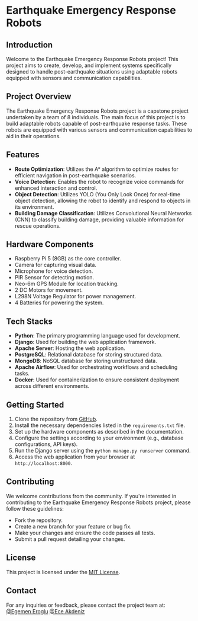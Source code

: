 # Earthquake Emergency Response Robots

## Introduction
Welcome to the Earthquake Emergency Response Robots project! This project aims to create, develop, and implement systems specifically designed to handle post-earthquake situations using adaptable robots equipped with sensors and communication capabilities.

## Project Overview
The Earthquake Emergency Response Robots project is a capstone project undertaken by a team of 8 individuals. The main focus of this project is to build adaptable robots capable of post-earthquake response tasks. These robots are equipped with various sensors and communication capabilities to aid in their operations.

## Features
- **Route Optimization**: Utilizes the A* algorithm to optimize routes for efficient navigation in post-earthquake scenarios.
- **Voice Detection**: Enables the robot to recognize voice commands for enhanced interaction and control.
- **Object Detection**: Utilizes YOLO (You Only Look Once) for real-time object detection, allowing the robot to identify and respond to objects in its environment.
- **Building Damage Classification**: Utilizes Convolutional Neural Networks (CNN) to classify building damage, providing valuable information for rescue operations.

## Hardware Components
- Raspberry Pi 5 (8GB) as the core controller.
- Camera for capturing visual data.
- Microphone for voice detection.
- PIR Sensor for detecting motion.
- Neo-6m GPS Module for location tracking.
- 2 DC Motors for movement.
- L298N Voltage Regulator for power management.
- 4 Batteries for powering the system.

## Tech Stacks
- **Python**: The primary programming language used for development.
- **Django**: Used for building the web application framework.
- **Apache Server**: Hosting the web application.
- **PostgreSQL**: Relational database for storing structured data.
- **MongoDB**: NoSQL database for storing unstructured data.
- **Apache Airflow**: Used for orchestrating workflows and scheduling tasks.
- **Docker**: Used for containerization to ensure consistent deployment across different environments.

## Getting Started
1. Clone the repository from [GitHub](https://github.com/erogluegemen/Earthquake-Emergency-Response-Robots).
2. Install the necessary dependencies listed in the `requirements.txt` file.
3. Set up the hardware components as described in the documentation.
4. Configure the settings according to your environment (e.g., database configurations, API keys).
5. Run the Django server using the `python manage.py runserver` command.
6. Access the web application from your browser at `http://localhost:8000`.

## Contributing
We welcome contributions from the community. If you're interested in contributing to the Earthquake Emergency Response Robots project, please follow these guidelines:
- Fork the repository.
- Create a new branch for your feature or bug fix.
- Make your changes and ensure the code passes all tests.
- Submit a pull request detailing your changes.

## License
This project is licensed under the [MIT License](https://opensource.org/licenses/MIT).

## Contact
For any inquiries or feedback, please contact the project team at: <br>
[@Egemen Eroglu](https://github.com/erogluegemen)
[@Ece Akdeniz](https://github.com/ece-akdeniz) <br>
